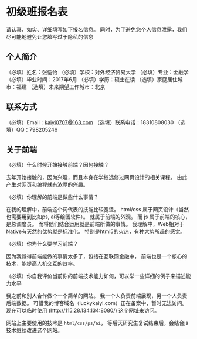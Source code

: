 # 初级班报名表

请认真、如实、详细填写如下报名信息。
同时，为了避免您个人信息泄露，我们尽可能地避免让您填写过于隐私的信息

## 个人简介

（必填）姓名：张恺怡
（必填）学校：对外经济贸易大学
（必填）专业：金融学
（必填）毕业时间：2017年6月
（必填）学历：硕士在读
（选填）家庭居住城市：福建
（选填）未来期望工作城市：北京

## 联系方式

（必填）Email：kaiyi0707@163.com
（选填）联系电话：18310808030
（选填）QQ：798205246

## 关于前端

（必填）什么时候开始接触前端？因何接触？

去年开始接触的，因为兴趣，而且本身在学校选修过网页设计的相关课程。
由此产生对网页和编程就有浓厚的兴趣。

（必填）你理解的前端是做些什么事情？

在我的理解中，前端这个词代表的技能比较宽泛。
html/css 属于网页设计（当然也需要用到比如ps, ai等绘图软件）。
就属于前端的外观。
而 js 属于前端的核心，是总调度员。
而将他们结合运用就是前端所做的事情。
我理解中，Web相对于Native有天然的优势就是标准化。
特别是html5的火热，有种大势所趋的感觉。

（必填）你为什么要学习前端？

因为我觉得前端能做的事情太多了，包括在互联网金融中，
前端也是一个核心的技术，能提高人机交互的效率。

（必填）你自我评价当前你的前端技术能力如何，可以举一些详细的例子来描述能力水平

我之前和别人合作做个一个简单的网站。
我一个人负责前端展现，另一个人负责后端数据。
可惜我的博客域名（luckykaiyi.com）正在备案中，暂时无法访问。
现在可以临时使用 (http://115.28.134.134:8080/) 这个网址来访问。

网站上主要使用的技术是 `html/css/ps/ai`，
等后天研究生复试结束后，会结合js技术继续改进这个网站。

